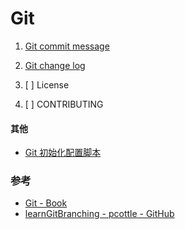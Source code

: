 # Git

1. [Git commit message](./git-commit-message.md)

2. [Git change log](./git-change-log.md)

3. [ ] License

4. [ ] CONTRIBUTING

#### 其他

- [Git 初始化配置脚本](./config.sh)




### 参考

- [Git - Book](https://www.git-scm.com/book/zh/v2)
- [learnGitBranching - pcottle - GitHub](https://github.com/pcottle/learnGitBranching)
